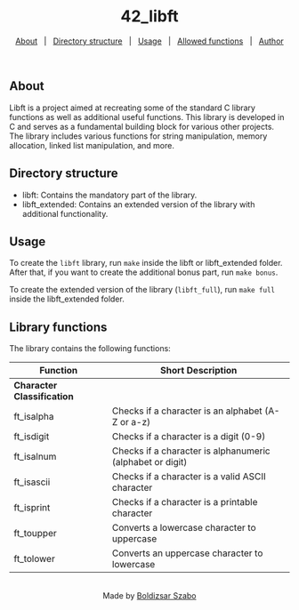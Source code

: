 <h1 align="center">42_libft</h1>

<p align="center">
  <a href="#about">About</a> &#xa0; | &#xa0; 
  <a href="#directory-structure">Directory structure</a> &#xa0; | &#xa0;
  <a href="#usage">Usage</a> &#xa0; | &#xa0;
  <a href="#allowed-functions">Allowed functions</a> &#xa0; | &#xa0;
  <a href="https://github.com/Szabold1" target="_blank">Author</a>
</p>

<br>

## About

Libft is a project aimed at recreating some of the standard C library functions as well as additional useful functions. This library is developed in C and serves as a fundamental building block for various other projects. The library includes various functions for string manipulation, memory allocation, linked list manipulation, and more.

## Directory structure

- libft: Contains the mandatory part of the library.
- libft_extended: Contains an extended version of the library with additional functionality.

## Usage

To create the `libft` library, run `make` inside the libft or libft_extended folder.
After that, if you want to create the additional bonus part, run `make bonus`.

To create the extended version of the library (`libft_full`), run `make full` inside the libft_extended folder.

## Library functions

The library contains the following functions:

| **Function** | **Short Description**                                         |
| ------------ | ------------------------------------------------------------- |
| **Character Classification** |                                               |
| ft_isalpha   | Checks if a character is an alphabet (A-Z or a-z)             |
| ft_isdigit   | Checks if a character is a digit (0-9)                        |
| ft_isalnum   | Checks if a character is alphanumeric (alphabet or digit)     |
| ft_isascii   | Checks if a character is a valid ASCII character              |
| ft_isprint   | Checks if a character is a printable character                |
| ft_toupper   | Converts a lowercase character to uppercase                   |
| ft_tolower   | Converts an uppercase character to lowercase                  |

<br>

<div align="center">
  Made by <a href="https://github.com/Szabold1" target="_blank">Boldizsar Szabo</a>
</div>
